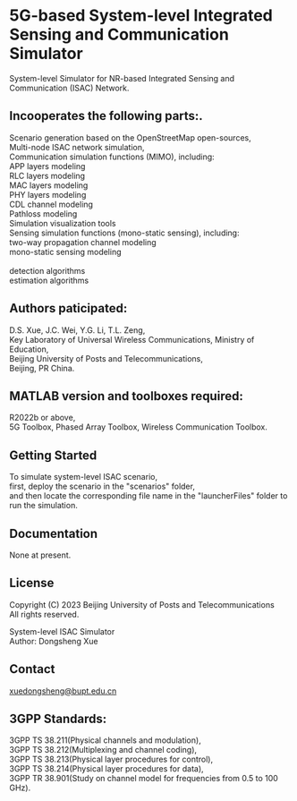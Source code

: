 # 5G-based System-level Integrated Sensing and Communication Simulator
System-level Simulator for NR-based Integrated Sensing and Communication (ISAC) Network.

## Incooperates the following parts:.
  Scenario generation based on the OpenStreetMap open-sources,<br>
  Multi-node ISAC network simulation,<br>
  Communication simulation functions (MIMO), including:<br>
       APP layers modeling<br>
       RLC layers modeling<br>
       MAC layers modeling<br>
       PHY layers modeling<br>
       CDL channel modeling<br>
       Pathloss modeling<br>
       Simulation visualization tools<br>
  Sensing simulation functions (mono-static sensing), including:<br>
       two-way propagation channel modeling<br>
       mono-static sensing modeling<br><br>
       detection algorithms<br>
       estimation algorithms<br>

## Authors paticipated:
D.S. Xue, J.C. Wei, Y.G. Li, T.L. Zeng, <br>
Key Laboratory of Universal Wireless Communications, Ministry of Education, <br>
Beijing University of Posts and Telecommunications, <br>
Beijing, PR China.


## MATLAB version and toolboxes required: 
R2022b or above,<br>
5G Toolbox, Phased Array Toolbox, Wireless Communication Toolbox.


## Getting Started
To simulate system-level ISAC scenario, <br>
first, deploy the scenario in the "scenarios" folder, <br>
and then locate the corresponding file name in the "launcherFiles" folder to run the simulation.


## Documentation
None at present.


## License
Copyright (C) 2023 Beijing University of Posts and Telecommunications<br>
All rights reserved.<br>

System-level ISAC Simulator<br>
Author: Dongsheng Xue


## Contact
xuedongsheng@bupt.edu.cn


## 3GPP Standards:
3GPP TS 38.211(Physical channels and modulation), <br>
3GPP TS 38.212(Multiplexing and channel coding), <br>
3GPP TS 38.213(Physical layer procedures for control), <br>
3GPP TS 38.214(Physical layer procedures for data), <br>
3GPP TR 38.901(Study on channel model for frequencies from 0.5 to 100 GHz). 

